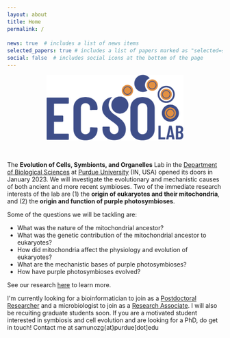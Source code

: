 ```yaml
---
layout: about
title: Home
permalink: /

news: true  # includes a list of news items
selected_papers: true # includes a list of papers marked as "selected={true}"
social: false  # includes social icons at the bottom of the page
---
```

<p align="center">
<img src="/assets/img/ecsolab_logo2.png" width="320">
</p>
<br>

The **Evolution of Cells, Symbionts, and Organelles** Lab in the [Department of Biological Sciences](https://www.bio.purdue.edu/) at [Purdue University](https://www.purdue.edu/) (IN, USA) opened its doors in January 2023. We will investigate the evolutionary and mechanistic causes of both ancient and more recent symbioses. Two of the immediate research interests of the lab are (1) the **origin of eukaryotes and their mitochondria**, and (2) the **origin and function of purple photosymbioses**.

Some of the questions we will be tackling are:

- What was the nature of the mitochondrial ancestor? 
- What was the genetic contribution of the mitochondrial ancestor to eukaryotes? 
- How did mitochondria affect the physiology and evolution of eukaryotes? 
- What are the mechanistic bases of purple photosymbioses? 
- How have purple photosymbioses evolved?
  
See our research [here](https://sergiophyceae.github.io/research/) to learn more.

I'm currently looking for a bioinformatician to join as a [Postdoctoral Researcher](https://sergiophyceae.github.io/positions/) and a microbiologist to join as a [Research Associate](https://sergiophyceae.github.io/positions/). I will also be recuiting graduate students soon. If you are a motivated student interested in symbiosis and cell evolution and are looking for a PhD, do get in touch! Contact me at samunozg{at}purdue[dot]edu
